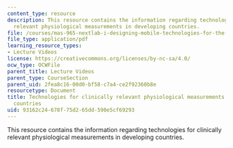 ```yaml
---
content_type: resource
description: This resource contains the information regarding technologies for clinically
  relevant physiological measurements in developing countries.
file: /courses/mas-965-nextlab-i-designing-mobile-technologies-for-the-next-billion-users-fall-2008/93162c24678f75d265dd590e5cf69293_MITMAS_965F08_Lec14_sr.pdf
file_type: application/pdf
learning_resource_types:
- Lecture Videos
license: https://creativecommons.org/licenses/by-nc-sa/4.0/
ocw_type: OCWFile
parent_title: Lecture Videos
parent_type: CourseSection
parent_uid: 2fea8c16-00d0-bf58-c7a4-ce2f92360b8e
resourcetype: Document
title: Technologies for clinically relevant physiological measurements in developing
  countries
uid: 93162c24-678f-75d2-65dd-590e5cf69293
---
```

This resource contains the information regarding technologies for clinically relevant physiological measurements in developing countries.